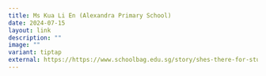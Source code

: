 ```yaml
---
title: Ms Kua Li En (Alexandra Primary School)
date: 2024-07-15
layout: link
description: ""
image: ""
variant: tiptap
external: https://https://www.schoolbag.edu.sg/story/shes-there-for-students-who-come-to-school-to-be-loved/
---
```

